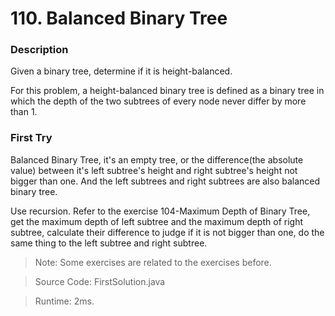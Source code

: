 # 110. Balanced Binary Tree
### Description
Given a binary tree, determine if it is height-balanced.

For this problem, a height-balanced binary tree is defined as a binary tree in which the depth of the two subtrees of every node never differ by more than 1.

### First Try
Balanced Binary Tree, it's an empty tree, or the difference(the absolute value) between it's left subtree's height and right subtree's height not bigger than one. And the left subtrees and right subtrees are also balanced binary tree.

Use recursion. Refer to the exercise 104-Maximum Depth of Binary Tree, get the maximum depth of left subtree and the maximum depth of right subtree, calculate their difference to judge if it is not bigger than one, do the same thing to the left subtree and right subtree.
>Note: Some exercises are related to the exercises before.

> Source Code: FirstSolution.java

> Runtime: 2ms.
